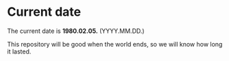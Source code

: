 # Current date

The current date is **1980.02.05.** (YYYY.MM.DD.)

This repository will be good when the world ends, so we will know how long it lasted.